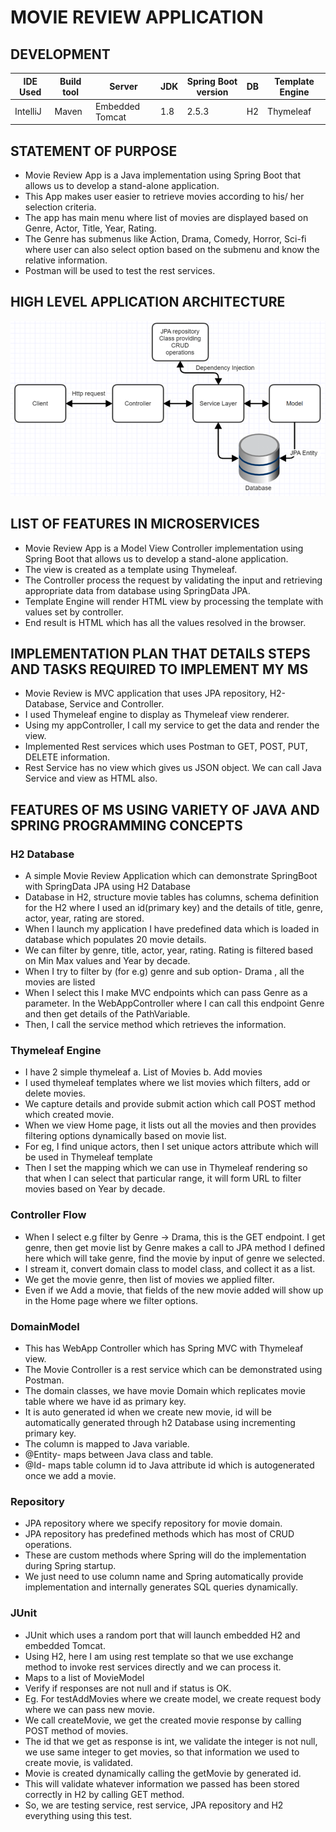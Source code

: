                                         
# MOVIE REVIEW APPLICATION


## DEVELOPMENT
|IDE Used |Build tool |Server | JDK |Spring Boot version | DB |Template Engine | 
| ---   | --- | --- |--- |--- |--- |--- |
|  IntelliJ  |  Maven |   Embedded Tomcat | 1.8 |  2.5.3 | H2 |   Thymeleaf |



## STATEMENT OF PURPOSE

- Movie Review App is a Java implementation using Spring Boot that allows us to develop a stand-alone application.
- This App makes user easier to retrieve movies according to his/ her selection criteria.
- The app has main menu where list of movies are displayed based on Genre, Actor, Title, Year, Rating.
- The Genre has submenus  like Action, Drama, Comedy, Horror, Sci-fi where user can also select option based on the submenu and know the relative information.
- Postman will be used to test the rest services.
    
## HIGH LEVEL APPLICATION ARCHITECTURE

![](readmefiles/app-architecture.png)


## LIST OF FEATURES IN MICROSERVICES
- Movie Review App is a Model View Controller implementation using Spring Boot that allows us to develop a stand-alone application.
- The view is created as a template using Thymeleaf.
- The Controller process the request by validating the input and retrieving appropriate data from database using SpringData JPA.
- Template Engine will render HTML view by processing the template with values set by controller.
- End result is HTML which has all the values resolved in the browser.

## IMPLEMENTATION PLAN THAT DETAILS STEPS AND TASKS REQUIRED TO IMPLEMENT MY MS
- Movie Review is MVC application that uses JPA repository, H2-Database, Service and Controller.
- I used Thymeleaf engine to display as Thymeleaf view renderer. 
- Using my appController, I call my service to get the data and render the view.
- Implemented Rest services which uses Postman to GET, POST, PUT, DELETE information.
- Rest Service has no view which gives us JSON object. We can call Java Service and view as HTML also.

## FEATURES OF MS USING VARIETY OF JAVA AND SPRING PROGRAMMING CONCEPTS
### H2 Database
- A simple Movie Review Application which can demonstrate SpringBoot with SpringData JPA using H2 Database 
- Database in H2, structure movie tables has columns, schema definition for the H2 where I used an id(primary key) and the details of title, genre, actor, year, rating are stored.
- When I launch my application I have predefined data which is loaded in database which populates 20 movie details.
- We can filter by genre, title, actor, year, rating. Rating is filtered based on Min Max values and Year by decade.
- When I try to filter by (for e.g) genre and sub option- Drama , all the movies are listed
- When I select this I make MVC endpoints which can pass Genre as a parameter. In the WebAppController where I can call this endpoint Genre and then get details of the PathVariable.
- Then, I call the service method which retrieves the information. 

### Thymeleaf Engine
- I have 2 simple thymeleaf a. List of Movies  b.  Add movies
- I used thymeleaf templates where we list movies which filters, add or delete movies.
- We capture details and provide submit action which call POST method which created movie.
- When we view Home page, it lists out all the movies and then provides filtering options dynamically based on movie list.
- For eg, I find unique actors, then I set unique actors attribute which will be used in Thymeleaf template
- Then I set the mapping which we can use in Thymeleaf rendering so that when I can select that particular range, it will form URL to filter movies based on Year by decade.

### Controller Flow
- When I select e.g filter by Genre -> Drama, this is the GET endpoint. I get genre, then get movie list by Genre makes a call to JPA method I defined here which will take genre, find the movie by input of genre we selected.
- I stream it, convert domain class to model class, and collect it as a list.
- We get the movie genre, then list of movies we applied filter.
- Even if we Add a movie, that fields of the new movie added will show up in the Home page where we filter options.

### DomainModel
- This has WebApp Controller which has Spring MVC with Thymeleaf view.
- The Movie Controller is a rest service which can be demonstrated using Postman.
- The domain classes, we have movie Domain which replicates movie table where we have id as primary key.
- It is auto generated id when we create new movie, id will be automatically generated through h2 Database using incrementing primary key.
- The column is mapped to Java variable.
- @Entity- maps between Java class and table.
- @Id- maps table column id to Java attribute id which is autogenerated once we  add a movie.

### Repository
- JPA repository where we specify repository for movie domain.
- JPA repository has predefined methods which has most of CRUD operations. 
- These are custom methods where Spring will do the implementation during Spring startup.
- We just need to use column name and Spring automatically provide implementation and internally generates SQL queries dynamically.

### JUnit
- JUnit which uses a random port that will launch embedded H2 and embedded Tomcat.
- Using H2, here I am using rest template so that we use exchange method to invoke rest services directly and we can process it.
- Maps to a list of MovieModel
- Verify if responses are not null and if status is OK.
- Eg. For testAddMovies where we create model, we create request body where we can pass new movie.
- We call createMovie, we get the created movie response by calling POST method of movies.
- The id that we get as response is int, we validate the integer is not null, we use same integer to get movies, so that information we used to create movie, is validated.
- Movie is created dynamically calling the getMovie by generated id.
- This will validate whatever information we passed has been stored correctly in H2 by calling GET method.
- So, we are testing service, rest service, JPA repository and H2 everything using this test.





